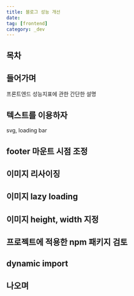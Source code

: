 ```yaml
---
title: 블로그 성능 개선
date:
tag: [frontend]
category: _dev
---
```


## 목차

## 들어가며

프론트엔드 성능지표에 관한 간단한 설명

## 텍스트를 이용하자

svg, loading bar

## footer 마운트 시점 조정

## 이미지 리사이징

## 이미지 lazy loading

## 이미지 height, width 지정

## 프로젝트에 적용한 npm 패키지 검토

## dynamic import

## 나오며
